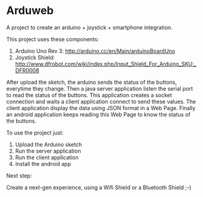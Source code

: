 Arduweb
=======

A project to create an arduino + joystick + smartphone integration.

This project uses these components:

1. Arduino Uno Rev 3: http://arduino.cc/en/Main/arduinoBoardUno
2. Joystick Shield: http://www.dfrobot.com/wiki/index.php/Input_Shield_For_Arduino_SKU:_DFR0008

After upload the sketch, the arduino sends the status of the buttons, everytime they change. 
Then a java server application listen the serial port to read the status of the buttons. This application creates a socket connection and waits a client application connect to send these values.
The client application display the data using JSON format in a Web Page.
Finally an android application keeps reading this Web Page to know the status of the buttons.

To use the project just:

1. Upload the Arduino sketch
2. Run the server application
3. Run the client application
4. Install the android app

Next step:

Create a next-gen experience, using a Wifi Shield or a Bluetooth Shield ;-)

